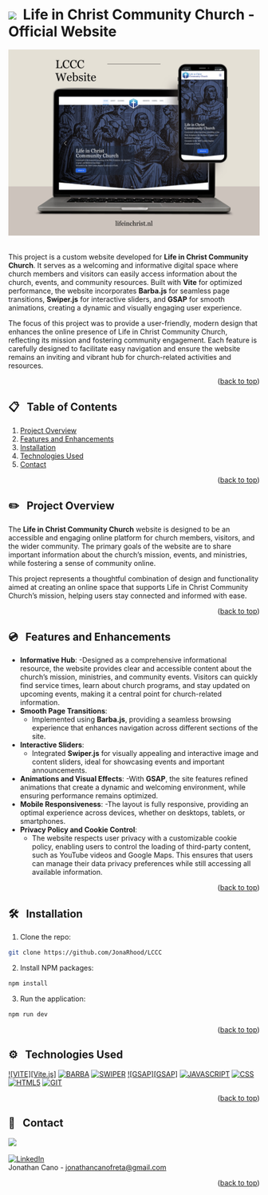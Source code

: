 <a id="readme-top"></a>

<!-- [![Netlify Status](https://api.netlify.com/api/v1/badges/232bd46e-23c2-4478-9490-61fdcbf23020/deploy-status)](https://app.netlify.com/sites/flashcards-cp/deploys) -->


# <img src="https://i.giphy.com/media/v1.Y2lkPTc5MGI3NjExZHlxZnUzc3NlZm95YzU3Z3psOG41eGY2dTFzd2NmZ3V4bTdlZzVpZCZlcD12MV9pbnRlcm5hbF9naWZfYnlfaWQmY3Q9cw/gdTD9BIMWfPEnWmV4e/giphy.gif" width="30">&nbsp; Life in Christ Community Church - Official Website


<div align="center">
    <img src="/src/public/img/screenshotLCCC.jpg" alt="Logo" width="800" >
</div>
<br />

This project is a custom website developed for **Life in Christ Community Church**. It serves as a welcoming and informative digital space where church members and visitors can easily access information about the church, events, and community resources. Built with **Vite** for optimized performance, the website incorporates **Barba.js** for seamless page transitions, **Swiper.js** for interactive sliders, and **GSAP** for smooth animations, creating a dynamic and visually engaging user experience.

The focus of this project was to provide a user-friendly, modern design that enhances the online presence of Life in Christ Community Church, reflecting its mission and fostering community engagement. Each feature is carefully designed to facilitate easy navigation and ensure the website remains an inviting and vibrant hub for church-related activities and resources.



<!-- **Link to live project:** <a href="https://reddit-client-49g.pages.dev/">https://reddit-client-49g.pages.dev/</a><br/> -->



<p align="right">(<a href="#readme-top">back to top</a>)</p>

## 📋 &nbsp; Table of Contents

1. [Project Overview](#project-overview)
2. [Features and Enhancements](#features)
3. [Installation](#installation)
4. [Technologies Used](#technologies-used)
5. [Contact](#contact)

<p align="right">(<a href="#readme-top">back to top</a>)</p>


## ✏️ &nbsp; <a id="project-overview">Project Overview</a>

The **Life in Christ Community Church** website is designed to be an accessible and engaging online platform for church members, visitors, and the wider community. The primary goals of the website are to share important information about the church’s mission, events, and ministries, while fostering a sense of community online.

This project represents a thoughtful combination of design and functionality aimed at creating an online space that supports Life in Christ Community Church’s mission, helping users stay connected and informed with ease.

<p align="right">(<a href="#readme-top">back to top</a>)</p>

## 💿 &nbsp; <a id="features">Features and Enhancements</a>


- **Informative Hub**: 
    -Designed as a comprehensive informational resource, the website provides clear and accessible content about the church’s mission, ministries, and community events. Visitors can quickly find service times, learn about church programs, and stay updated on upcoming events, making it a central point for church-related information.
- **Smooth Page Transitions**: 
    - Implemented using **Barba.js**, providing a seamless browsing experience that enhances navigation across different sections of the site.
- **Interactive Sliders**: 
    - Integrated **Swiper.js** for visually appealing and interactive image and content sliders, ideal for showcasing events and important announcements.
- **Animations and Visual Effects**: 
    -With **GSAP**, the site features refined animations that create a dynamic and welcoming environment, while ensuring performance remains optimized.
- **Mobile Responsiveness**: 
    -The layout is fully responsive, providing an optimal experience across devices, whether on desktops, tablets, or smartphones.
- **Privacy Policy and Cookie Control**: 
    - The website respects user privacy with a customizable cookie policy, enabling users to control the loading of third-party content, such as YouTube videos and Google Maps. This ensures that users can manage their data privacy preferences while still accessing all available information.


<p align="right">(<a href="#readme-top">back to top</a>)</p>

## 🛠️ &nbsp; <a id="installation">Installation</a>

1. Clone the repo:
```bash
git clone https://github.com/JonaRhood/LCCC
```

2. Install NPM packages:
```bash
npm install
```

3. Run the application:
```bash
npm run dev
```

<p align="right">(<a href="#readme-top">back to top</a>)</p>

## ⚙️ &nbsp; <a id="technologies-used">Technologies Used</a>

[![VITE][Vite.js]][Vite-url]
[![BARBA][BARBA.js]][BARBA-url]
[![SWIPER][SWIPER.js]][SWIPER-url]
[![GSAP][GSAP]][GSAP-url]
[![JAVASCRIPT][JAVASCRIPT.js]][JAVASCRIPT-url]
[![CSS][CSS.js]][CSS-url]
[![HTML5][HTML5.js]][HTML5-url]
[![GIT][GIT.js]][GIT-url]

<p align="right">(<a href="#readme-top">back to top</a>)</p>

## 👤 &nbsp; <a id="contact">Contact</a>

<a href="https://github.com/JonaRhood/reddit-client/graphs/contributors">
  <img src="https://contrib.rocks/image?repo=JonaRhood/reddit-client" />
</a>

[![LinkedIn][linkedin-shield]][linkedin-url] <br />
Jonathan Cano -  jonathancanofreta@gmail.com

<p align="right">(<a href="#readme-top">back to top</a>)</p>

[Vite]: https://img.shields.io/badge/VITE-20232A?style=for-the-badge&logo=vite&logoColor=yellow
[Vite-url]: https://vite.dev/
[Barba.js]: https://img.shields.io/badge/BARBA.JS-20232A?style=for-the-badge&logo=&logoColor=yellow
[Barba-url]: https://barba.js.org/
[Swiper.js]: https://img.shields.io/badge/SWIPER.JS-20232A?style=for-the-badge&logo=swiper&logoColor=blue
[Swiper-url]: https://swiperjs.com/
[GSAP.js]: https://img.shields.io/badge/GSAP-20232A?style=for-the-badge&logo=greensock&logoColor=lime
[GSAP-url]: https://gsap.com/
[Javascript.js]: https://img.shields.io/badge/Javascript-20232A?style=for-the-badge&logo=JavaScript&logoColor=Y
[Javascript-url]: https://developer.mozilla.org/es/docs/Web/JavaScript
[CSS.js]: https://img.shields.io/badge/CSS3-20232A?style=for-the-badge&logo=css3&logoColor=306af1
[CSS-url]: https://developer.mozilla.org/es/docs/Web/CSS
[HTML5.js]: https://img.shields.io/badge/HTML5-20232A?style=for-the-badge&logo=html5&logoColor=e8571f
[HTML5-url]: https://developer.mozilla.org/es/docs/Glossary/HTML5
[Git.js]: https://img.shields.io/badge/git-20232A?style=for-the-badge&logo=git&logoColor=e8571f
[Git-url]: https://git-scm.com/
[linkedin-shield]: https://img.shields.io/badge/-LinkedIn-blue.svg?style=for-the-badge&logo=linkedin&colorBlue
[linkedin-url]: https://www.linkedin.com/in/jonathancanocalduch
